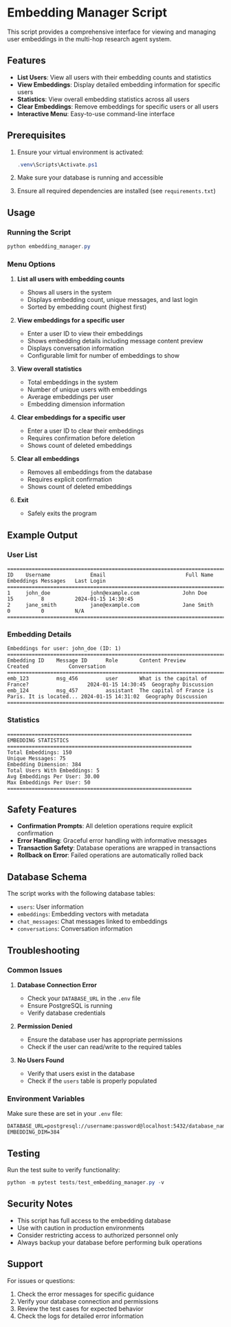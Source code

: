 # Embedding Manager Script

This script provides a comprehensive interface for viewing and managing user embeddings in the multi-hop research agent system.

## Features

- **List Users**: View all users with their embedding counts and statistics
- **View Embeddings**: Display detailed embedding information for specific users
- **Statistics**: View overall embedding statistics across all users
- **Clear Embeddings**: Remove embeddings for specific users or all users
- **Interactive Menu**: Easy-to-use command-line interface

## Prerequisites

1. Ensure your virtual environment is activated:
   ```powershell
   .venv\Scripts\Activate.ps1
   ```

2. Make sure your database is running and accessible
3. Ensure all required dependencies are installed (see `requirements.txt`)

## Usage

### Running the Script

```powershell
python embedding_manager.py
```

### Menu Options

1. **List all users with embedding counts**
   - Shows all users in the system
   - Displays embedding count, unique messages, and last login
   - Sorted by embedding count (highest first)

2. **View embeddings for a specific user**
   - Enter a user ID to view their embeddings
   - Shows embedding details including message content preview
   - Displays conversation information
   - Configurable limit for number of embeddings to show

3. **View overall statistics**
   - Total embeddings in the system
   - Number of unique users with embeddings
   - Average embeddings per user
   - Embedding dimension information

4. **Clear embeddings for a specific user**
   - Enter a user ID to clear their embeddings
   - Requires confirmation before deletion
   - Shows count of deleted embeddings

5. **Clear all embeddings**
   - Removes all embeddings from the database
   - Requires explicit confirmation
   - Shows count of deleted embeddings

6. **Exit**
   - Safely exits the program

## Example Output

### User List
```
================================================================================
ID    Username             Email                          Full Name           Embeddings Messages   Last Login          
================================================================================
1     john_doe             john@example.com              John Doe            15         8          2024-01-15 14:30:45
2     jane_smith           jane@example.com              Jane Smith          0          0          N/A                 
================================================================================
```

### Embedding Details
```
Embeddings for user: john_doe (ID: 1)
======================================================================================
Embedding ID    Message ID      Role       Content Preview                                    Created             Conversation                   
======================================================================================
emb_123         msg_456         user       What is the capital of France?                   2024-01-15 14:30:45  Geography Discussion           
emb_124         msg_457         assistant  The capital of France is Paris. It is located... 2024-01-15 14:31:02  Geography Discussion           
======================================================================================
```

### Statistics
```
============================================================
EMBEDDING STATISTICS
============================================================
Total Embeddings: 150
Unique Messages: 75
Embedding Dimension: 384
Total Users With Embeddings: 5
Avg Embeddings Per User: 30.00
Max Embeddings Per User: 50
============================================================
```

## Safety Features

- **Confirmation Prompts**: All deletion operations require explicit confirmation
- **Error Handling**: Graceful error handling with informative messages
- **Transaction Safety**: Database operations are wrapped in transactions
- **Rollback on Error**: Failed operations are automatically rolled back

## Database Schema

The script works with the following database tables:
- `users`: User information
- `embeddings`: Embedding vectors with metadata
- `chat_messages`: Chat messages linked to embeddings
- `conversations`: Conversation information

## Troubleshooting

### Common Issues

1. **Database Connection Error**
   - Check your `DATABASE_URL` in the `.env` file
   - Ensure PostgreSQL is running
   - Verify database credentials

2. **Permission Denied**
   - Ensure the database user has appropriate permissions
   - Check if the user can read/write to the required tables

3. **No Users Found**
   - Verify that users exist in the database
   - Check if the `users` table is properly populated

### Environment Variables

Make sure these are set in your `.env` file:
```
DATABASE_URL=postgresql://username:password@localhost:5432/database_name
EMBEDDING_DIM=384
```

## Testing

Run the test suite to verify functionality:

```powershell
python -m pytest tests/test_embedding_manager.py -v
```

## Security Notes

- This script has full access to the embedding database
- Use with caution in production environments
- Consider restricting access to authorized personnel only
- Always backup your database before performing bulk operations

## Support

For issues or questions:
1. Check the error messages for specific guidance
2. Verify your database connection and permissions
3. Review the test cases for expected behavior
4. Check the logs for detailed error information

